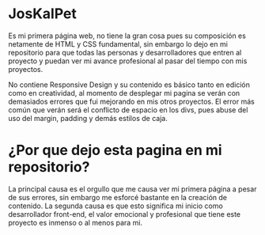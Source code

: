 # JosKalPet
Es mi primera página web, no tiene la gran cosa pues su composición es netamente de HTML y CSS fundamental, sin embargo lo dejo en mi repositorio para que todas las personas y desarrolladores que entren al proyecto y puedan ver mi avance profesional al pasar del tiempo con mis proyectos.

No contiene Responsive Design y su contenido es básico tanto en edición como en creatividad, al momento de desplegar mi pagina se verán con demasiados errores que fui mejorando en mis otros proyectos. El error más común que verán será el conflicto de espacio en los divs, pues abuse del uso del margin, padding y demás estilos de caja.

# ¿Por que dejo esta pagina en mi repositorio?
La principal causa es el orgullo que me causa ver mi primera página a pesar de sus errores, sin embargo me esforcé bastante en la creación de contenido. La segunda causa es que esto significa mi inicio como desarrollador front-end, el valor emocional y profesional que tiene este proyecto es inmenso o al menos para mi.
